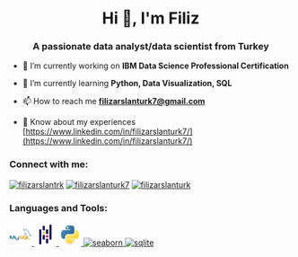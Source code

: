 <h1 align="center">Hi 👋, I'm Filiz</h1>
<h3 align="center">A passionate data analyst/data scientist from Turkey</h3>

- 🔭 I’m currently working on **IBM Data Science Professional Certification**

- 🌱 I’m currently learning **Python, Data Visualization, SQL**

- 📫 How to reach me **filizarslanturk7@gmail.com**

- 📄 Know about my experiences [https://www.linkedin.com/in/filizarslanturk7/](https://www.linkedin.com/in/filizarslanturk7/)

<h3 align="left">Connect with me:</h3>
<p align="left">
<a href="https://kaggle.com/filizarslantrk" target="blank"><img align="center" src="https://raw.githubusercontent.com/rahuldkjain/github-profile-readme-generator/master/src/images/icons/Social/kaggle.svg" alt="filizarslantrk" height="30" width="40" /></a>
<a href="https://www.hackerrank.com/filizarslanturk7" target="blank"><img align="center" src="https://raw.githubusercontent.com/rahuldkjain/github-profile-readme-generator/master/src/images/icons/Social/hackerrank.svg" alt="filizarslanturk7" height="30" width="40" /></a>
<a href="https://www.leetcode.com/filizarslanturk" target="blank"><img align="center" src="https://raw.githubusercontent.com/rahuldkjain/github-profile-readme-generator/master/src/images/icons/Social/leet-code.svg" alt="filizarslanturk" height="30" width="40" /></a>
</p>

<h3 align="left">Languages and Tools:</h3>
<p align="left"> <a href="https://www.mysql.com/" target="_blank" rel="noreferrer"> <img src="https://raw.githubusercontent.com/devicons/devicon/master/icons/mysql/mysql-original-wordmark.svg" alt="mysql" width="40" height="40"/> </a> <a href="https://pandas.pydata.org/" target="_blank" rel="noreferrer"> <img src="https://raw.githubusercontent.com/devicons/devicon/2ae2a900d2f041da66e950e4d48052658d850630/icons/pandas/pandas-original.svg" alt="pandas" width="40" height="40"/> </a> <a href="https://www.python.org" target="_blank" rel="noreferrer"> <img src="https://raw.githubusercontent.com/devicons/devicon/master/icons/python/python-original.svg" alt="python" width="40" height="40"/> </a> <a href="https://seaborn.pydata.org/" target="_blank" rel="noreferrer"> <img src="https://seaborn.pydata.org/_images/logo-mark-lightbg.svg" alt="seaborn" width="40" height="40"/> </a> <a href="https://www.sqlite.org/" target="_blank" rel="noreferrer"> <img src="https://www.vectorlogo.zone/logos/sqlite/sqlite-icon.svg" alt="sqlite" width="40" height="40"/> </a> </p>
